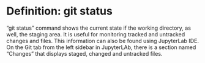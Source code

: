 # Definition: git status
“git status” command shows the current state if the working directory, as well, the staging area. It is useful for monitoring tracked and untracked changes and files. This information can also be found using JupyterLab IDE. On the Git tab from the left sidebar in JupyterLAb, there is a section named “Changes” that displays staged, changed and untracked files.